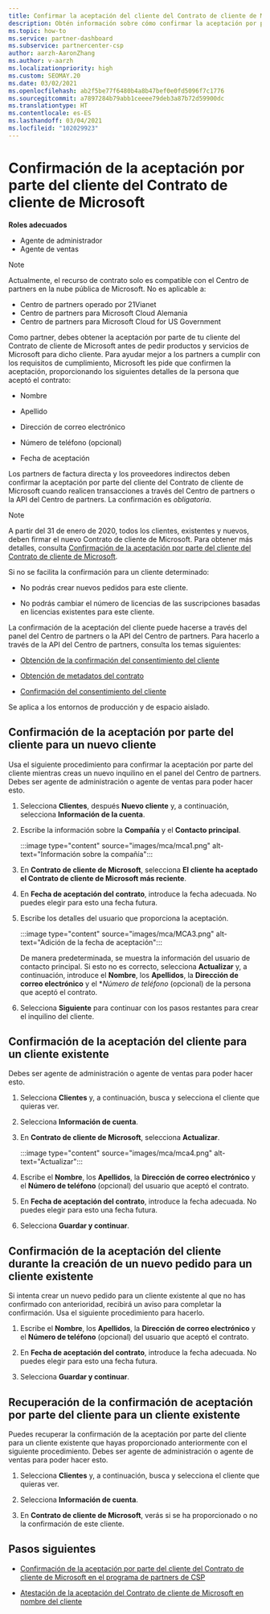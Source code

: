 ```yaml
---
title: Confirmar la aceptación del cliente del Contrato de cliente de Microsoft
description: Obtén información sobre cómo confirmar la aceptación por parte del cliente del Contrato de cliente de Microsoft. Puede ser necesario para hacer pedidos de productos y servicios de Microsoft para los clientes.
ms.topic: how-to
ms.service: partner-dashboard
ms.subservice: partnercenter-csp
author: aarzh-AaronZhang
ms.author: v-aarzh
ms.localizationpriority: high
ms.custom: SEOMAY.20
ms.date: 03/02/2021
ms.openlocfilehash: ab2f5be77f6480b4a8b47bef0e0fd5096f7c1776
ms.sourcegitcommit: a7897284b79abb1ceeee79deb3a87b72d59900dc
ms.translationtype: HT
ms.contentlocale: es-ES
ms.lasthandoff: 03/04/2021
ms.locfileid: "102029923"
---
```

# <a name="confirm-customer-acceptance-of-the-microsoft-customer-agreement"></a>Confirmación de la aceptación por parte del cliente del Contrato de cliente de Microsoft


**Roles adecuados**

- Agente de administrador
- Agente de ventas

> [!NOTE]
> Actualmente, el recurso de contrato solo es compatible con el Centro de partners en la nube pública de Microsoft. No es aplicable a:
> * Centro de partners operado por 21Vianet
> * Centro de partners para Microsoft Cloud Alemania
> * Centro de partners para Microsoft Cloud for US Government


Como partner, debes obtener la aceptación por parte de tu cliente del Contrato de cliente de Microsoft antes de pedir productos y servicios de Microsoft para dicho cliente. Para ayudar mejor a los partners a cumplir con los requisitos de cumplimiento, Microsoft les pide que confirmen la aceptación, proporcionando los siguientes detalles de la persona que aceptó el contrato:

- Nombre

- Apellido

- Dirección de correo electrónico

- Número de teléfono (opcional)

- Fecha de aceptación

Los partners de factura directa y los proveedores indirectos deben confirmar la aceptación por parte del cliente del Contrato de cliente de Microsoft cuando realicen transacciones a través del Centro de partners o la API del Centro de partners. La confirmación es *obligatoria*.

>[!NOTE]
>A partir del 31 de enero de 2020, todos los clientes, existentes y nuevos, deben firmar el nuevo Contrato de cliente de Microsoft. Para obtener más detalles, consulta [Confirmación de la aceptación por parte del cliente del Contrato de cliente de Microsoft](confirm-customer-agreement.md).

Si no se facilita la confirmación para un cliente determinado:

- No podrás crear nuevos pedidos para este cliente.

- No podrás cambiar el número de licencias de las suscripciones basadas en licencias existentes para este cliente.

La confirmación de la aceptación del cliente puede hacerse a través del panel del Centro de partners o la API del Centro de partners. Para hacerlo a través de la API del Centro de partners, consulta los temas siguientes:

- [Obtención de la confirmación del consentimiento del cliente](/partner-center/develop/get-confirmation-of-customer-consent)

- [Obtención de metadatos del contrato](/partner-center/develop/get-agreement-metadata)

- [Confirmación del consentimiento del cliente](/partner-center/develop/confirm-customer-consent)

Se aplica a los entornos de producción y de espacio aislado.

## <a name="confirm-customer-acceptance-for-a-new-customer"></a>Confirmación de la aceptación por parte del cliente para un nuevo cliente

Usa el siguiente procedimiento para confirmar la aceptación por parte del cliente mientras creas un nuevo inquilino en el panel del Centro de partners. Debes ser agente de administración o agente de ventas para poder hacer esto.

1. Selecciona **Clientes**, después **Nuevo cliente** y, a continuación, selecciona **Información de la cuenta**.

2. Escribe la información sobre la **Compañía** y el **Contacto principal**.

   :::image type="content" source="images/mca/mca1.png" alt-text="Información sobre la compañía":::

3. En **Contrato de cliente de Microsoft**, selecciona **El cliente ha aceptado el Contrato de cliente de Microsoft más reciente**.

4. En **Fecha de aceptación del contrato**, introduce la fecha adecuada. No puedes elegir para esto una fecha futura.

5. Escribe los detalles del usuario que proporciona la aceptación.

   :::image type="content" source="images/mca/MCA3.png" alt-text="Adición de la fecha de aceptación":::

   De manera predeterminada, se muestra la información del usuario de contacto principal. Si esto no es correcto, selecciona **Actualizar** y, a continuación, introduce el **Nombre**, los **Apellidos**, la **Dirección de correo electrónico** y el **Número de teléfono* (opcional) de la persona que aceptó el contrato.

6. Selecciona **Siguiente** para continuar con los pasos restantes para crear el inquilino del cliente.

## <a name="confirm-customer-acceptance-for-an-existing-customer"></a>Confirmación de la aceptación del cliente para un cliente existente

Debes ser agente de administración o agente de ventas para poder hacer esto.

1. Selecciona **Clientes** y, a continuación, busca y selecciona el cliente que quieras ver.

2. Selecciona **Información de cuenta**.

3. En **Contrato de cliente de Microsoft**, selecciona **Actualizar**.

   :::image type="content" source="images/mca/mca4.png" alt-text="Actualizar":::

4. Escribe el **Nombre**, los **Apellidos**, la **Dirección de correo electrónico** y el **Número de teléfono** (opcional) del usuario que aceptó el contrato.

5. En **Fecha de aceptación del contrato**, introduce la fecha adecuada. No puedes elegir para esto una fecha futura.

6. Selecciona **Guardar y continuar**.

## <a name="confirm-customer-acceptance-while-creating-new-order-for-an-existing-customer"></a>Confirmación de la aceptación del cliente durante la creación de un nuevo pedido para un cliente existente

Si intenta crear un nuevo pedido para un cliente existente al que no has confirmado con anterioridad, recibirá un aviso para completar la confirmación. Usa el siguiente procedimiento para hacerlo.

1. Escribe el **Nombre**, los **Apellidos**, la **Dirección de correo electrónico** y el **Número de teléfono** (opcional) del usuario que aceptó el contrato.

2. En **Fecha de aceptación del contrato**, introduce la fecha adecuada. No puedes elegir para esto una fecha futura.

3. Selecciona **Guardar y continuar**.

## <a name="retrieve-confirmation-of-customer-acceptance-for-an-existing-customer"></a>Recuperación de la confirmación de aceptación por parte del cliente para un cliente existente

Puedes recuperar la confirmación de la aceptación por parte del cliente para un cliente existente que hayas proporcionado anteriormente con el siguiente procedimiento. Debes ser agente de administración o agente de ventas para poder hacer esto.

1. Selecciona **Clientes** y, a continuación, busca y selecciona el cliente que quieras ver.

2. Selecciona **Información de cuenta**.

3. En **Contrato de cliente de Microsoft**, verás si se ha proporcionado o no la confirmación de este cliente.

## <a name="next-steps"></a>Pasos siguientes

- [Confirmación de la aceptación por parte del cliente del Contrato de cliente de Microsoft en el programa de partners de CSP](confirm-customer-agreement.md)

- [Atestación de la aceptación del Contrato de cliente de Microsoft en nombre del cliente](attest-acceptance-customer-agreement.md)